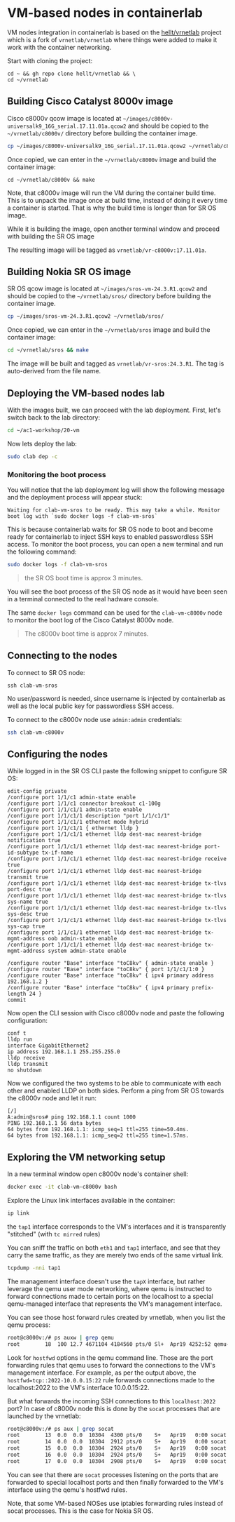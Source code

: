 # VM-based nodes in containerlab

VM nodes integration in containerlab is based on the [hellt/vrnetlab](https://github.com/hellt/vrnetlab) project which is a fork of `vrnetlab/vrnetlab` where things were added to make it work with the container networking.

Start with cloning the project:

```
cd ~ && gh repo clone hellt/vrnetlab && \
cd ~/vrnetlab
```

## Building Cisco Catalyst 8000v image

Cisco c8000v qcow image is located at `~/images/c8000v-universalk9_16G_serial.17.11.01a.qcow2` and should be copied to the `~/vrnetlab/c8000v/` directory before building the container image.

```bash
cp ~/images/c8000v-universalk9_16G_serial.17.11.01a.qcow2 ~/vrnetlab/c8000v/
```

Once copied, we can enter in the `~/vrnetlab/c8000v` image and build the container image:

```
cd ~/vrnetlab/c8000v && make
```

Note, that c8000v image will run the VM during the container build time. This is to unpack the image once at build time, instead of doing it every time a container is started. That is why the build time is longer than for SR OS image.

While it is building the image, open another terminal window and proceed with building the SR OS image

The resulting image will be tagged as `vrnetlab/vr-c8000v:17.11.01a`.

## Building Nokia SR OS image

SR OS qcow image is located at `~/images/sros-vm-24.3.R1.qcow2` and should be copied to the `~/vrnetlab/sros/` directory before building the container image.

```bash
cp ~/images/sros-vm-24.3.R1.qcow2 ~/vrnetlab/sros/
```

Once copied, we can enter in the `~/vrnetlab/sros` image and build the container image:

```bash
cd ~/vrnetlab/sros && make
```

The image will be built and tagged as `vrnetlab/vr-sros:24.3.R1`. The tag is auto-derived from the file name.

## Deploying the VM-based nodes lab

With the images built, we can proceed with the lab deployment. First, let's switch back to the lab directory:

```bash
cd ~/ac1-workshop/20-vm
```

Now lets deploy the lab:

```bash
sudo clab dep -c
```

### Monitoring the boot process

You will notice that the lab deployment log will show the following message and the deployment process will appear stuck:

```
Waiting for clab-vm-sros to be ready. This may take a while. Monitor boot log with `sudo docker logs -f clab-vm-sros`
```

This is because containerlab waits for SR OS node to boot and become ready for containerlab to inject SSH keys to enabled passwordless SSH access. To monitor the boot process, you can open a new terminal and run the following command:

```bash
sudo docker logs -f clab-vm-sros
```

> the SR OS boot time is approx 3 minutes.

You will see the boot process of the SR OS node as it would have been seen in a terminal connected to the real hadware console.

The same `docker logs` command can be used for the `clab-vm-c8000v` node to monitor the boot log of the Cisco Catalyst 8000v node.

> The c8000v boot time is approx 7 minutes.

## Connecting to the nodes

To connect to SR OS node:

```
ssh clab-vm-sros
```

No user/password is needed, since username is injected by containerlab as well as the local public key for passwordless SSH access.

To connect to the c8000v node use `admin:admin` credentials:

```bash
ssh clab-vm-c8000v
```

## Configuring the nodes

While logged in in the SR OS CLI paste the following snippet to configure SR OS:

```
edit-config private
/configure port 1/1/c1 admin-state enable
/configure port 1/1/c1 connector breakout c1-100g
/configure port 1/1/c1/1 admin-state enable
/configure port 1/1/c1/1 description "port 1/1/c1/1"
/configure port 1/1/c1/1 ethernet mode hybrid
/configure port 1/1/c1/1 { ethernet lldp }
/configure port 1/1/c1/1 ethernet lldp dest-mac nearest-bridge notification true
/configure port 1/1/c1/1 ethernet lldp dest-mac nearest-bridge port-id-subtype tx-if-name
/configure port 1/1/c1/1 ethernet lldp dest-mac nearest-bridge receive true
/configure port 1/1/c1/1 ethernet lldp dest-mac nearest-bridge transmit true
/configure port 1/1/c1/1 ethernet lldp dest-mac nearest-bridge tx-tlvs port-desc true
/configure port 1/1/c1/1 ethernet lldp dest-mac nearest-bridge tx-tlvs sys-name true
/configure port 1/1/c1/1 ethernet lldp dest-mac nearest-bridge tx-tlvs sys-desc true
/configure port 1/1/c1/1 ethernet lldp dest-mac nearest-bridge tx-tlvs sys-cap true
/configure port 1/1/c1/1 ethernet lldp dest-mac nearest-bridge tx-mgmt-address oob admin-state enable
/configure port 1/1/c1/1 ethernet lldp dest-mac nearest-bridge tx-mgmt-address system admin-state enable

/configure router "Base" interface "toC8kv" { admin-state enable }
/configure router "Base" interface "toC8kv" { port 1/1/c1/1:0 }
/configure router "Base" interface "toC8kv" { ipv4 primary address 192.168.1.2 }
/configure router "Base" interface "toC8kv" { ipv4 primary prefix-length 24 }
commit
```

Now open the CLI session with Cisco c8000v node and paste the following configuration:

```
conf t
lldp run
interface GigabitEthernet2
ip address 192.168.1.1 255.255.255.0
lldp receive
lldp transmit
no shutdown
```

Now we configured the two systems to be able to communicate with each other and enabled LLDP on both sides. Perform a ping from SR OS towards the c8000v node and let it run:

```
[/]
A:admin@sros# ping 192.168.1.1 count 1000
PING 192.168.1.1 56 data bytes
64 bytes from 192.168.1.1: icmp_seq=1 ttl=255 time=50.4ms.
64 bytes from 192.168.1.1: icmp_seq=2 ttl=255 time=1.57ms.
```

## Exploring the VM networking setup

In a new terminal window open c8000v node's container shell:

```bash
docker exec -it clab-vm-c8000v bash
```

Explore the Linux link interfaces available in the container:

```bash
ip link
```

the `tap1` interface corresponds to the VM's interfaces and it is transparently "stitched" (with `tc mirred` rules)

You can sniff the traffic on both `eth1` and `tap1` interface, and see that they carry the same traffic, as they are merely two ends of the same virtual link.

```bash
tcpdump -nni tap1
```

The management interface doesn't use the `tapX` interface, but rather leverage the qemu user mode networking, where qemu is instructed to forward connections made to certain ports on the localhost to a special qemu-managed interface that represents the VM's management interface.

You can see those host forward rules created by vrnetlab, when you list the qemu process:

```bash
root@c8000v:/# ps auxw | grep qemu
root        18  100 12.7 4671104 4184560 pts/0 Sl+  Apr19 4252:52 qemu-system-x86_64 -enable-kvm -display none -machine pc -monitor tcp:0.0.0.0:4000,server,nowait -m 4096 -serial telnet:0.0.0.0:5000,server,nowait -drive if=ide,file=/c8000v-universalk9_16G_serial.17.11.01a-overlay-overlay-overlay.qcow2 -device pci-bridge,chassis_nr=1,id=pci.1 -device vmxnet3,netdev=p00,mac=0C:00:6b:ff:46:00 -netdev user,id=p00,net=10.0.0.0/24,tftp=/tftpboot,hostfwd=tcp::2022-10.0.0.15:22,hostfwd=udp::2161-10.0.0.15:161,hostfwd=tcp::2830-10.0.0.15:830,hostfwd=tcp::2080-10.0.0.15:80,hostfwd=tcp::2443-10.0.0.15:443 -device vmxnet3,netdev=p01,mac=0C:00:50:19:05:01,bus=pci.1,addr=0x2 -netdev tap,id=p01,ifname=tap1,script=/etc/tc-tap-ifup,downscript=no
```

Look for `hostfwd` options in the qemu command line. Those are the port forwarding rules that qemu uses to forward the connections to the VM's management interface. For example, as per the output above, the `hostfwd=tcp::2022-10.0.0.15:22` rule forwards connections made to the localhost:2022 to the VM's interface 10.0.0.15:22.

But what forwards the incoming SSH connections to this `localhost:2022` port? In case of c8000v node this is done by the `socat` processes that are launched by the vrnetlab:

```bash
root@c8000v:/# ps aux | grep socat
root        13  0.0  0.0  10304  4300 pts/0    S+   Apr19   0:00 socat TCP-LISTEN:22,fork TCP:127.0.0.1:2022
root        14  0.0  0.0  10304  2912 pts/0    S+   Apr19   0:00 socat UDP-LISTEN:161,fork UDP:127.0.0.1:2161
root        15  0.0  0.0  10304  2924 pts/0    S+   Apr19   0:00 socat TCP-LISTEN:830,fork TCP:127.0.0.1:2830
root        16  0.0  0.0  10304  2924 pts/0    S+   Apr19   0:00 socat TCP-LISTEN:80,fork TCP:127.0.0.1:2080
root        17  0.0  0.0  10304  2908 pts/0    S+   Apr19   0:00 socat TCP-LISTEN:443,fork TCP:127.0.0.1:2443
```

You can see that there are `socat` processes listening on the ports that are forwarded to special localhost ports and then finally forwarded to the VM's interface using the qemu's hostfwd rules.

Note, that some VM-based NOSes use iptables forwarding rules instead of socat processes. This is the case for Nokia SR OS.
